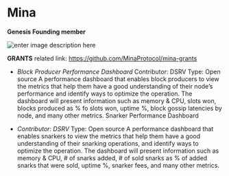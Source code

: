 # Mina

**Genesis Founding member**

![enter image description here](https://user-images.githubusercontent.com/21022937/87610675-f6c28900-c740-11ea-8446-a2cf1ddde1a5.png)

**GRANTS**
related link: https://github.com/MinaProtocol/mina-grants

- *Block Producer Performance Dashboard*
Contributor: DSRV
Type: Open source
A performance dashboard that enables block producers to view the metrics that help them have a good understanding of their node’s performance and identify ways to optimize the operation. The dashboard will present information such as memory & CPU, slots won, blocks produced as % fo slots won, uptime %, block gossip latencies by node, and many other metrics.
Snarker Performance Dashboard

 - *Contributor: DSRV*
Type: Open source
A performance dashboard that enables snarkers to view the metrics that help them have a good understanding of their snarking operations, and identify ways to optimize the operation. The dashboard will present information such as memory & CPU, # of snarks added, # of sold snarks as % of added snarks that were sold, uptime %, snarker fees, and many other metrics.
